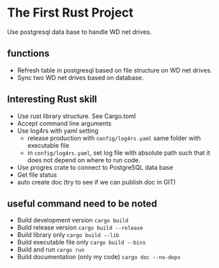 # The First Rust Project
Use postgresql data base to handle WD net drives.

## functions
- Refresh table in postgresql based on file structure on WD net drives.
- Sync two WD net drives based on database.

## Interesting Rust skill
- Use rust library structure. See Cargo.toml
- Accept command line arguments
- Use log4rs with yaml setting
  - release production with `config/log4rs.yaml` same folder with executable file
  - in `config/log4rs.yaml`, set log file with absolute path such that it does not depend on where to run code.
- Use progres crate to connect to PostgreSQL data base
- Get file status
- auto create doc (try to see if we can publish doc in GIT)

## useful command need to be noted
- Build development version `cargo build`
- Build release version `cargo build --release`
- Build library only `cargo build --lib`
- Build executable file only `cargo build --bins`
- Build and run `cargo run`
- Build documentation (only my code) `cargo doc --no-deps`